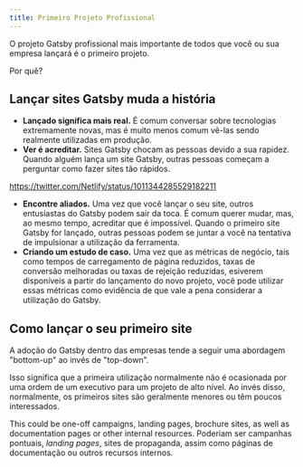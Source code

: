 ```yaml
---
title: Primeiro Projeto Profissional
---
```


O projeto Gatsby profissional mais importante de todos que você ou sua empresa lançará é o primeiro projeto.

Por quê?

## Lançar sites Gatsby muda a história

- **Lançado significa mais real.** É comum conversar sobre tecnologias extremamente novas, mas é muito menos comum vê-las sendo realmente utilizadas em produção.
- **Ver é acreditar.** Sites Gatsby chocam as pessoas devido a sua rapidez. Quando alguém lança um site Gatsby, outras pessoas começam a perguntar como fazer sites tão rápidos.

https://twitter.com/Netlify/status/1011344285529182211

- **Encontre aliados.** Uma vez que você lançar o seu site, outros entusiastas do Gatsby podem sair da toca. É comum querer mudar, mas, ao mesmo tempo, acreditar que é impossível. Quando o primeiro site Gatsby for lançado, outras pessoas podem se juntar a você na tentativa de impulsionar a utilização da ferramenta.
- **Criando um estudo de caso.** Uma vez que as métricas de negócio, tais como tempos de carregamento de página reduzidos, taxas de conversão melhoradas ou taxas de rejeição reduzidas, esiverem disponíveis a partir do lançamento do novo projeto, você pode utilizar essas métricas como evidência de que vale a pena considerar a utilização do Gatsby.

## Como lançar o seu primeiro site

A adoção do Gatsby dentro das empresas tende a seguir uma abordagem "bottom-up" ao invés de "top-down".

Isso significa que a primeira utilização normalmente não é ocasionada por uma ordem de um executivo para um projeto de alto nível. Ao invés disso, normalmente, os primeiros sites são geralmente menores ou têm poucos interessados.

This could be one-off campaigns, landing pages, brochure sites, as well as documentation pages or other internal resources.
Poderiam ser campanhas pontuais, _landing pages_, sites de propaganda, assim como páginas de documentação ou outros recursos internos.

